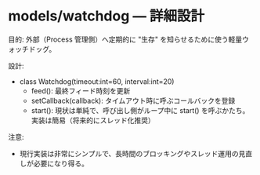 # models/watchdog — 詳細設計

目的: 外部（Process 管理側）へ定期的に "生存" を知らせるために使う軽量ウォッチドッグ。

設計:
- class Watchdog(timeout:int=60, interval:int=20)
  - feed(): 最終フィード時刻を更新
  - setCallback(callback): タイムアウト時に呼ぶコールバックを登録
  - start(): 現状は単純で、呼び出し側がループ中に start() を呼ぶかたち。実装は簡易（将来的にスレッド化推奨）

注意:
- 現行実装は非常にシンプルで、長時間のブロッキングやスレッド運用の見直しが必要になり得る。
